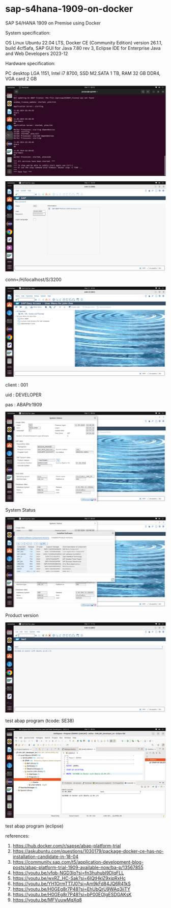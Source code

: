 # sap-s4hana-1909-on-docker
SAP S4/HANA 1909 on Premise using Docker

System specification:

OS Linux Ubuntu 22.04 LTS, Docker CE (Community Edition) version 26.1.1, build 4cf5afa, SAP GUI for Java 7.80 rev 3, Eclipse IDE for Enterprise Java and Web Developers 2023-12

Hardware specification:

PC desktop LGA 1151, Intel i7 8700, SSD M2.SATA 1 TB, RAM 32 GB DDR4, VGA card 2 GB

![alt text](https://github.com/jenizar/sap-s4hana-1909-on-docker/blob/main/screenshot/pic1.png)

![alt text](https://github.com/jenizar/sap-s4hana-1909-on-docker/blob/main/screenshot/pic2.png)

conn=/H/localhost/S/3200

![alt text](https://github.com/jenizar/sap-s4hana-1909-on-docker/blob/main/screenshot/pic3.png)

client : 001

uid : DEVELOPER 

pas : ABAPtr1909

![alt text](https://github.com/jenizar/sap-s4hana-1909-on-docker/blob/main/screenshot/pic4.png)

System Status 

![alt text](https://github.com/jenizar/sap-s4hana-1909-on-docker/blob/main/screenshot/pic5.png)

Product version

![alt text](https://github.com/jenizar/sap-s4hana-1909-on-docker/blob/main/screenshot/pic6.png)

test abap program (tcode: SE38)

![alt text](https://github.com/jenizar/sap-s4hana-1909-on-docker/blob/main/screenshot/pic7.png)

test abap program (eclipse)

references:
1. https://hub.docker.com/r/sapse/abap-platform-trial   
2. https://askubuntu.com/questions/1030179/package-docker-ce-has-no-installation-candidate-in-18-04
3. https://community.sap.com/t5/application-development-blog-posts/abap-platform-trial-1909-available-now/ba-p/13567855
4. https://youtu.be/vfqb-NGD3Io?si=fn3huhubI9DIqFLL
5. https://youtu.be/wxRZ_HC-Sak?si=6IQtHklZ9xjpRxHc
6. https://youtu.be/YH1OrmTT7J0?si=Am9kFd84JQ6R41kS
7. https://youtu.be/H0GEg8r7P48?si=EhUbQrU9WAq3iiTY
8. https://youtu.be/H0GEg8r7P48?si=bP00EOIgESDGAKsK
9. https://youtu.be/MFVuuwMqXq8
